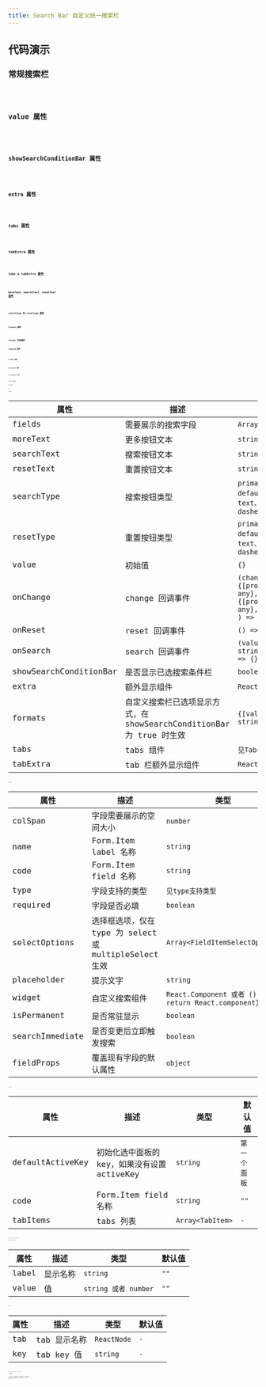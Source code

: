 ```yaml
---
title: Search Bar 自定义统一搜索栏
---
```


## 代码演示

### 常规搜索栏

<code src="./demos/single.tsx" background="#f5f5f5" height="500px" title="搜索栏" />

### value 属性

<code src="./demos/single_value.tsx" background="#f5f5f5" height="500px" title="搜索栏 默认值" />

### showSearchConditionBar 属性

<code src="./demos/single_showSearchConditionBar.tsx" background="#f5f5f5" height="500px" title="搜索栏 显示已选项" />

### extra 属性

<code src="./demos/single_extra.tsx" background="#f5f5f5" height="500px" title="搜索栏 显示额外按钮等" />

### tabs 属性

<code src="./demos/single_tabs.tsx" background="#f5f5f5" height="500px" title="搜索栏 tabs" />

### tabExtra 属性

<code src="./demos/single_tabExtra.tsx" background="#f5f5f5" height="500px" title="搜索栏 tabExtra" />

### tabs & tabExtra 属性

<code src="./demos/single_tabs_tabExtra.tsx" background="#f5f5f5" height="500px" title="搜索栏 tabs & tabExtra" />

### moreText、searchText、resetText 属性

<code src="./demos/single_btnText.tsx" background="#f5f5f5" height="500px" title="搜索栏 显示额外按钮等" />

### searchType 和 resetType 属性

<code src="./demos/single_btnType.tsx" background="#f5f5f5" height="500px" title="搜索栏 显示额外按钮等" />

### formats 属性

<code src="./demos/single_formats.tsx" background="#f5f5f5" height="500px" title="搜索栏 自定义已选项展示方式" />

## fields 字段属性

### required 属性

<code src="./demos/single_required.tsx" background="#f5f5f5" height="500px" title="搜索栏 必填项" />

### colSpan 属性

<code src="./demos/single_colSpan.tsx" background="#f5f5f5" height="500px" title="搜索栏 colSpan" />

### isPermanent 属性

<code src="./demos/single_isPermanent.tsx" background="#f5f5f5" height="500px" title="搜索栏 常驻" />

### searchImmediate 属性

<code src="./demos/single_searchImmediate.tsx" background="#f5f5f5" height="500px" title="搜索栏 searchImmediate" />

### fieldProps 属性

<code src="./demos/single_fieldProps.tsx" background="#f5f5f5" height="500px" title="搜索栏 fieldProps" />

### widget 属性

<code src="./demos/single_widget.tsx" background="#f5f5f5" height="500px" title="搜索栏 widget" />

## API

### SearchBar

| 属性 | 描述 | 类型 | 默认值 |
| --- | --- | --- | --- |
| fields | 需要展示的搜索字段 | `Array<FieldItem>` | `-` |
| moreText | 更多按钮文本 | `string` | `更多` |
| searchText | 搜索按钮文本 | `string` | `搜索` |
| resetText | 重置按钮文本 | `string` | `重置` |
| searchType | 搜索按钮类型 | `primary、default、link、text、ghost、dashed` | `primary` |
| resetType | 重置按钮类型 | `primary、default、link、text、ghost、dashed` | `primary` |
| value | 初始值 | `{}` | `-` |
| onChange | change 回调事件 | `(changedValue: {[prop: string]: any}, allValues: {[prop: string]: any}, form: Form ) => {}` | `-` |
| onReset | reset 回调事件 | `() => {}` | `-` |
| onSearch | search 回调事件 | `(values: {[prop: string]: any}) => {}` | `-` |
| showSearchConditionBar | 是否显示已选搜索条件栏 | `boolean` | `false` |
| extra | 额外显示组件 | `React.Component` | `-` |
| formats | 自定义搜索栏已选项显示方式，在 showSearchConditionBar 为 true 时生效 | `{[value: string]: any}` | `-` |
| tabs | tabs 组件 | `见TabsProps` | `-` |
| tabExtra | tab 栏额外显示组件 | `React.Component` | `-` |

### FieldItem

| 属性 | 描述 | 类型 | 默认值 |
| --- | --- | --- | --- |
| colSpan | 字段需要展示的空间大小 | `number` | `1` |
| name | Form.Item label 名称 | `string` | `-` |
| code | Form.Item field 名称 | `string` | `-` |
| type | 字段支持的类型 | `见type支持类型` | `text` |
| required | 字段是否必填 | `boolean` | `false` |
| selectOptions | 选择框选项，仅在 type 为 select 或 multipleSelect 生效 | `Array<FieldItemSelectOption>` | `undefined` |
| placeholder | 提示文字 | `string` | `请输入` |
| widget | 自定义搜索组件 | `React.Component 或者 () => { return React.component}` | `-` |
| isPermanent | 是否常驻显示 | `boolean` | `false` |
| searchImmediate | 是否变更后立即触发搜索 | `boolean` | `false` |
| fieldProps | 覆盖现有字段的默认属性 | `object` | `-` |

### TabsProps

| 属性 | 描述 | 类型 | 默认值 |
| --- | --- | --- | --- |
| defaultActiveKey | 初始化选中面板的 key，如果没有设置 activeKey | `string` | `第一个面板` |
| code | Form.Item field 名称 | `string` | `""` |
| tabItems | tabs 列表 | `Array<TabItem>` | `-` |

详见 Ant Design V4 中的 Tabs 的其他 prop;

### FieldItemSelectOption

| 属性  | 描述     | 类型                 | 默认值 |
| ----- | -------- | -------------------- | ------ |
| label | 显示名称 | `string`             | `""`   |
| value | 值       | `string 或者 number` | `""`   |

### TabItem

| 属性 | 描述         | 类型        | 默认值 |
| ---- | ------------ | ----------- | ------ |
| tab  | tab 显示名称 | `ReactNode` | `-`    |
| key  | tab key 值   | `string`    | `-`    |

详见 Ant Design V4 中的 Tabs.TabPane 的其他 prop;

### type 支持类型

'text' | 'select' | 'multipleSelect' | 'provincePicker'| 'cityPicker' | 'areaPicker' | 'streetPicker' | 'dateRangePicker' | 'timeRangePicker' | 'timePicker' | 'datePicker' | 'number' | 'numberRange' | 'email' | 'monthPicker' | 'monthRangePicker' | 'yearPicker' | 'yearRangePicker' | 'weekPicker' | 'weekRangePicker' | 'quarterPicker' | 'quarterRangePicker'
